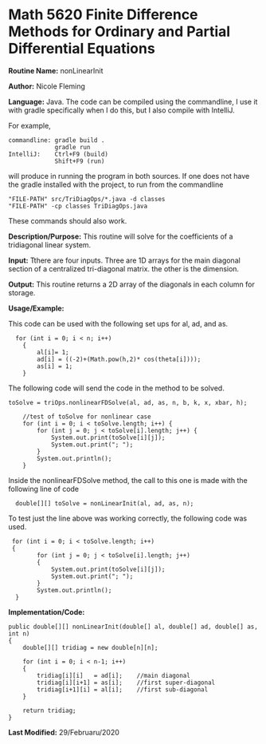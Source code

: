 # Math 5620 Finite Difference Methods for Ordinary and Partial Differential Equations

**Routine Name:**           nonLinearInit

**Author:**                 Nicole Fleming

**Language:**              Java. The code can be compiled using the commandline, I use it with gradle specifically when I do this, but I also compile with IntelliJ.

For example,

    commandline: gradle build .
                 gradle run
    IntelliJ:    Ctrl+F9 (build)
                 Shift+F9 (run)

will produce in running the program in both sources. If one does not have the gradle installed with the project, to run from the commandline

    "FILE-PATH" src/TriDiagOps/*.java -d classes
    "FILE-PATH" -cp classes TriDiagOps.java
    
These commands should also work.

**Description/Purpose:** This routine will solve for the coefficients of a tridiagonal linear system.

**Input:** Tthere are four inputs. Three are 1D arrays for the main diagonal section of a centralized tri-diagonal matrix. the other is the dimension. 

**Output:** This routine returns a 2D array of the diagonals in each column for storage. 

**Usage/Example:**

This code can be used with the following set ups for al, ad, and as.    

      for (int i = 0; i < n; i++)     
        {    
            al[i]= 1;     
            ad[i] = ((-2)+(Math.pow(h,2)* cos(theta[i])));      
            as[i] = 1;      
        }   

The following code will send the code in the method to be solved.     

    toSolve = triOps.nonlinearFDSolve(al, ad, as, n, b, k, x, xbar, h);

        //test of toSolve for nonlinear case
        for (int i = 0; i < toSolve.length; i++) {
            for (int j = 0; j < toSolve[i].length; j++) {
                System.out.print(toSolve[i][j]);
                System.out.print("; ");
            }
            System.out.println();
        }
        
Inside the nonlinearFDSolve method, the call to this one is made with the following line of code     

      double[][] toSolve = nonLinearInit(al, ad, as, n);
      
To test just the line above was working correctly, the following code was used.     

     for (int i = 0; i < toSolve.length; i++) 
     {
            for (int j = 0; j < toSolve[i].length; j++) 
            {
                System.out.print(toSolve[i][j]);
                System.out.print("; ");
            }
            System.out.println();
      }

**Implementation/Code:** 

    public double[][] nonLinearInit(double[] al, double[] ad, double[] as, int n)
    {
        double[][] tridiag = new double[n][n];

        for (int i = 0; i < n-1; i++)
        {
            tridiag[i][i]   = ad[i];    //main diagonal
            tridiag[i][i+1] = as[i];    //first super-diagonal
            tridiag[i+1][i] = al[i];    //first sub-diagonal
        }

        return tridiag;
    }
         

**Last Modified:** 29/Februaru/2020
